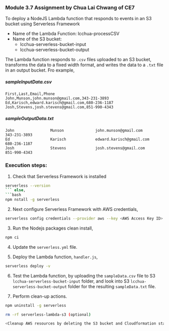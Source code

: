 ### Module 3.7 Assignment by Chua Lai Chwang of CE7

To deploy a NodeJS Lambda function that responds to events in an S3 bucket using Serverless Framework

- Name of the Lambda Function: lcchua-processCSV<br>
- Name of the S3 bucket:<br>
     - lcchua-serverless-bucket-input
     - lcchua-serverless-bucket-output

The Lambda function responds to `.csv` files uploaded to an S3 bucket, transforms the data to a fixed width format, and writes the data to a `.txt` file in an output bucket. Fro example,

##### sampleInputData.csv

```
First,Last,Email,Phone
John,Munson,john.munson@gmail.com,343-231-3893
Ed,Karisch,edward.karisch@gmail.com,680-236-1187
Josh,Stevens,josh.stevens@gmail.com,851-990-4343
```

##### sampleOutputData.txt

```
John                Munson              john.munson@gmail.com                             343-231-3893
Ed                  Karisch             edward.karisch@gmail.com                          680-236-1187
Josh                Stevens             josh.stevens@gmail.com                            851-990-4343
```

### Execution steps:

1. Check that Serverless Framework is installed
```bash
serverless --version
``` else,
```bash
npm nstall -g serverless
```
2. Next configure Serverless Framework with AWS credentials,
```bash
serverless config credentials --provider aws --key <AWS Access Key ID> --secret <AWS Secret Access Key> --profile serverlessUser
```
3. Run the Nodejs packages clean install,
```bash
npm ci
```
4. Update the `serverless.yml` file.

5. Deploy the Lambda function, `handler.js`,
```bash
serverless deploy -v
```
6. Test the Lambda function, by uploading the `sampleData.csv` file to S3 `lcchua-serverless-bucket-input` folder, and look into S3 `lcchua-serverless-bucket-output` folder for the resulting `sampleData.txt` file.

7. Perform clean-up actions.
```bash
npm uninstall -g serverless

rm -rf serverless-lambda-s3 (optional)

<Cleanup AWS resources by deleting the S3 bucket and Cloudformation stack>
```
